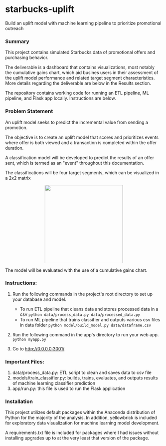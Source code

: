 # starbucks-uplift
Build an uplift model with machine learning pipeline to prioritize promotional outreach

### Summary
This project contains simulated Starbucks data of promotional offers and purchasing behavior. 

The deliverable is a dashboard that contains visualizations, most notably the cumulative gains chart, which aid busines users in their assessment of the uplift model performance and related target segment characteristics. More details regarding the deliverable are below in the Results section.

The repository contains working code for running an ETL pipeline, ML pipeline, and Flask app locally. Instructions are below.

### Problem Statement

An uplift model seeks to predict the incremental value from sending a promotion.

The objective is to create an uplift model that scores and prioritizes events where offer is both viewed and a transaction is completed within the offer duration.

A classification model will be developed to predict the results of an offer sent, which is termed as an "event" throughout this documentation.

The classifications will be four target segments, which can be visualized in a 2x2 matrix

<div style="text-align:center"> <img src="https://www.predictiveanalyticsworld.com/patimes/wp-content/uploads/2017/03/Mike-Thurber-Graphic-2.png" width="250" height="250"> </div>

The model will be evaluated with the use of a cumulative gains chart. 


### Instructions:
1. Run the following commands in the project's root directory to set up your database and model.

    - To run ETL pipeline that cleans data and stores processed data in a csv 
        `python data/process_data.py data/processed_data.py`
    - To run ML pipeline that trains classifier and outputs various csv files in data folder
        `python model/build_model.py data/dataframe.csv`

2. Run the following command in the app's directory to run your web app.
    `python myapp.py`

3. Go to http://0.0.0.0:3001/


### Important Files:

1.  data/process_data.py: ETL script to clean and saves data to csv file
2.  models/train_classifier.py: builds, trains, evaluates, and  outputs results of machine learning classifier prediction
4.  app/run.py: this file is used to run the Flask application


###  Installation
This project utilizes default packages within the Anaconda distribution of Python for the majority of the analysis. In addition, yellowbrick is included for exploratory data visualization for machine learning model development.

A requirements.txt file is included for packages where I had issues without installing upgrades up to at the very least that version of the package.
